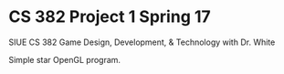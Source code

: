 # CS 382 Project 1 Spring 17
SIUE CS 382 Game Design, Development, & Technology with Dr. White

Simple star OpenGL program.
